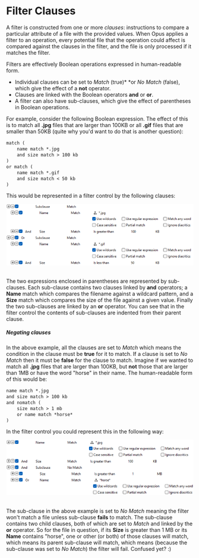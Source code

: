 # Filter Clauses

A filter is constructed from one or more *clauses*: instructions to compare a particular attribute of a file with the provided values. When Opus applies a filter to an operation, every potential file that the operation could affect is compared against the clauses in the filter, and the file is only processed if it matches the filter.

Filters are effectively Boolean operations expressed in human-readable form.

- Individual clauses can be set to *Match* (true)* *or *No Match* (false), which give the effect of a **not** operator.
- Clauses are linked with the Boolean operators **and** or **or**.
- A filter can also have sub-clauses, which give the effect of parentheses in Boolean operations.

For example, consider the following Boolean expression. The effect of this is to match all **.jpg** files that are larger than 100KB or all **.gif** files that are smaller than 50KB (quite why you'd want to do that is another question):

    match ( 
        name match *.jpg
        and size match > 100 kb
    )
    or match ( 
        name match *.gif
        and size match < 50 kb
    )

This would be represented in a filter control by the following clauses:

![](/Manual/images/media/13/complex_filter.png) 

The two expressions enclosed in parentheses are represented by sub-clauses. Each sub-clause contains two clauses linked by **and** operators; a **Name** match which compares the filename against a wildcard pattern, and a **Size** match which compares the size of the file against a given value. Finally the two sub-clauses are linked by an **or** operator. You can see that in the filter control the contents of sub-clauses are indented from their parent clause.

##### Negating clauses

In the above example, all the clauses are set to *Match* which means the condition in the clause must be **true** for it to match. If a clause is set to *No Match* then it must be **false** for the clause to match. Imagine if we wanted to match all **.jpg** files that are larger than 100KB, but **not** those that are larger than 1MB or have the word "horse" in their name. The human-readable form of this would be:

    name match *.jpg
    and size match > 100 kb
    and nomatch ( 
        size match > 1 mb
        or name match *horse*
    )

In the filter control you could represent this in the following way:

![](/Manual/images/media/13/complex_filter_2.png) 

The sub-clause in the above example is set to *No Match* meaning the filter won't match a file unless sub-clause **fails** to match. The sub-clause contains two child clauses, both of which are set to *Match* and linked by the **or** operator. So for the file in question, if its **Size** is greater than 1 MB or its **Name** contains "horse", one or other (or both) of those clauses will match, which means its parent sub-clause will match, which means (because the sub-clause was set to *No Match*) the filter will fail. Confused yet? :)
